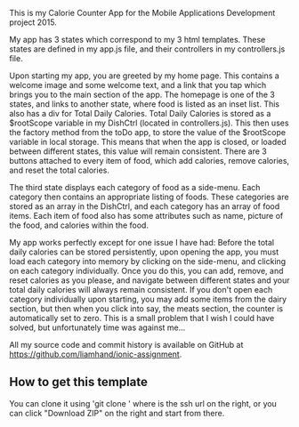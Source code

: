 This is my Calorie Counter App for the Mobile Applications Development project 2015.

My app has 3 states which correspond to my 3 html templates. These states are defined in my app.js file, and their controllers in my controllers.js file.

Upon starting my app, you are greeted by my home page. This contains a welcome image and some welcome text, and a link that you tap which brings you to the main section of the app.
The homepage is one of the 3 states, and links to another state, where food is listed as an inset list. This also has a div for Total Daily Calories. 
Total Daily Calories is stored as a $rootScope variable in my DishCtrl (located in controllers.js). 
This then uses the factory method from the toDo app, to store the value of the $rootScope variable in local storage. 
This means that when the app is closed, or loaded between different states, this value will remain consistent.
There are 3 buttons attached to every item of food, which add calories, remove calories, and reset the total calories.

The third state displays each category of food as a side-menu. Each category then contains an appropriate listing of foods.
These categories are stored as an array in the DishCtrl, and each category has an array of food items. Each item of food also has some attributes such as name, picture of the food, and calories within the food.

My app works perfectly except for one issue I have had: 
Before the total daily calories can be stored persistently, upon opening the app, you must load each category into memory by clicking on the side-menu, and clicking on each category individually.
Once you do this, you can add, remove, and reset calories as you please, and navigate between different states and your total daily calories will always remain consistent.
If you don't open each category individually upon starting, you may add some items from the dairy section, but then when you click into say, the meats section, the counter is automatically set to zero.
This is a small problem that I wish I could have solved, but unfortunately time was against me...

All my source code and commit history is available on GitHub at https://github.com/liamhand/ionic-assignment.



## How to get this template
You can clone it using 'git clone <url>' where <url> is the ssh url on the right, or you can click "Download ZIP" on the right and start from there.
